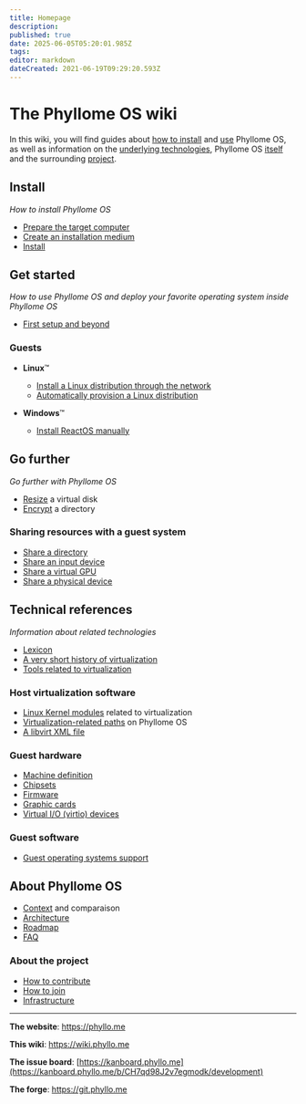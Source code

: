 ```yaml
---
title: Homepage
description: 
published: true
date: 2025-06-05T05:20:01.985Z
tags: 
editor: markdown
dateCreated: 2021-06-19T09:29:20.593Z
---
```


# The Phyllome OS wiki

In this wiki, you will find guides about [how to install](#install) and [use](#get-started) Phyllome OS, as well as information on the [underlying technologies](#references), Phyllome OS [itself](#about-phyllome-os) and the surrounding [project](#about-the-project).

## Install

*How to install Phyllome OS*

- [Prepare the target computer](/deploy/prepare)
- [Create an installation medium](/deploy/medium)
- [Install](/deploy/install)

## Get started

*How to use Phyllome OS and deploy your favorite operating system inside Phyllome OS*

- [First setup and beyond](/getstarted/firstsetup)

### Guests
	
- **Linux**:tm:  
	- [Install a Linux distribution through the network](/getstarted/install-guest) 
	- [Automatically provision a Linux distribution](/getstarted/virt-install)

- **Windows**:tm:
	- [Install ReactOS manually](/getstarted/reactos)

## Go further

*Go further with Phyllome OS*

- [Resize](/gofurther/resize) a virtual disk
- [Encrypt](/gofurther/encrypt) a directory

### Sharing resources with a guest system

- [Share a directory](/gofurther/virtiofs)
- [Share an input device](/gofurther/evdev)
- [Share a virtual GPU](/gofurther/vfio-mdev)
- [Share a physical device](/gofurther/vfio-pci)

## Technical references

*Information about related technologies*

- [Lexicon](/virt/lexicon)
- [A very short history of virtualization](/virt/history)
- [Tools related to virtualization](/virt/tools)

### Host virtualization software

- [Linux Kernel modules](/virt/host/modules) related to virtualization
- [Virtualization-related paths](/virt/host/paths) on Phyllome OS
- [A libvirt XML file](/virt/host/xml)

### Guest hardware

- [Machine definition](/virt/vm)
- [Chipsets](/virt/vm/chipset)
- [Firmware](/virt/vm/firmware)
- [Graphic cards](/virt/vm/graphic-card)
- [Virtual I/O (virtio) devices](/virt/vm/virtio)

### Guest software

- [Guest operating systems support](/virt/guest.md)

## About Phyllome OS

- [Context](/phyllomeos/context) and comparaison
- [Architecture](/phyllomeos/purpose)
- [Roadmap](/phyllomeos/roadmap)
- [FAQ](/phyllomeos/faq)

### About the project

- [How to contribute](/project/contribute)
- [How to join](/project/join)
- [Infrastructure](/project/infrastructure)

---

**The website**: https://phyllo.me

**This wiki**: https://wiki.phyllo.me

**The issue board**: [https://kanboard.phyllo.me](https://kanboard.phyllo.me/b/CH7qd98J2v7egmodk/development)

**The forge**: https://git.phyllo.me